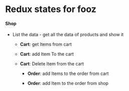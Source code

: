 # Redux states for fooz

#### Shop

- List the data - get all the data of products and show it
  
  - **Cart**: get Items from cart
  
  - **Cart**: add Item To the cart
  
  - **Cart**: Delete Item from the cart
    
    - **Order**: add Items to the order from cart
    
    - **Order**: add Item to the order from shop    


